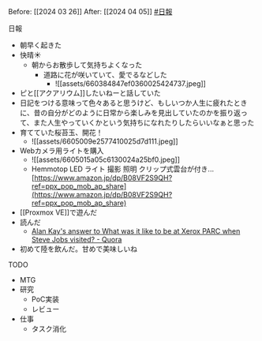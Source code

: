 Before: [[2024 03 26]]
After: [[2024 04 05]]
[#日報](日報)

日報
- 朝早く起きた
- 快晴☀
	- 朝からお散歩して気持ちよくなった
		- 道路に花が咲いていて、愛でるなどした
			- ![[assets/660384847ef0360025424737.jpeg]]
- ピと[[アクアリウム]]したいねーと話していた
- 日記をつける意味って色々あると思うけど、もしいつか人生に疲れたときに、昔の自分がどのように日常から楽しみを見出していたのかを振り返って、また人生やっていくかという気持ちになれたりしたらいいなぁと思った
- 育てていた桜苔玉、開花！
	- ![[assets/6605009e2577410025d7d111.jpeg]]
- Webカメラ用ライトを購入
	- ![[assets/6605015a05c6130024a25bf0.jpeg]]
	- Hemmotop LED ライト 撮影 照明 クリップ式雲台が付き... [https://www.amazon.jp/dp/B08VF2S9QH?ref=ppx_pop_mob_ap_share](https://www.amazon.jp/dp/B08VF2S9QH?ref=ppx_pop_mob_ap_share)
- [[Proxmox VE]]で遊んだ
- 読んだ
	- [Alan Kay's answer to What was it like to be at Xerox PARC when Steve Jobs visited? - Quora](https://www.quora.com/What-was-it-like-to-be-at-Xerox-PARC-when-Steve-Jobs-visited/answer/Alan-Kay-11)
- 初めて陸を飲んだ。甘めで美味しいね

TODO
- MTG
- 研究
	- PoC実装
	- レビュー
- 仕事
	- タスク消化
